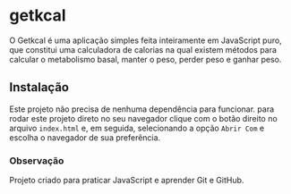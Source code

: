 # getkcal

O Getkcal é uma aplicação simples feita inteiramente em JavaScript puro, que constitui uma calculadora de calorias na qual existem métodos para calcular o metabolismo basal, manter o peso, perder peso e ganhar peso.

## Instalação

Este projeto não precisa de nenhuma dependência para funcionar. para rodar este projeto direto no seu navegador clique com o botão direito no arquivo `index.html` e, em seguida, selecionando a opção `Abrir Com` e escolha o navegador de sua preferência.

### Observação

Projeto criado para praticar JavaScript e aprender Git e GitHub.
